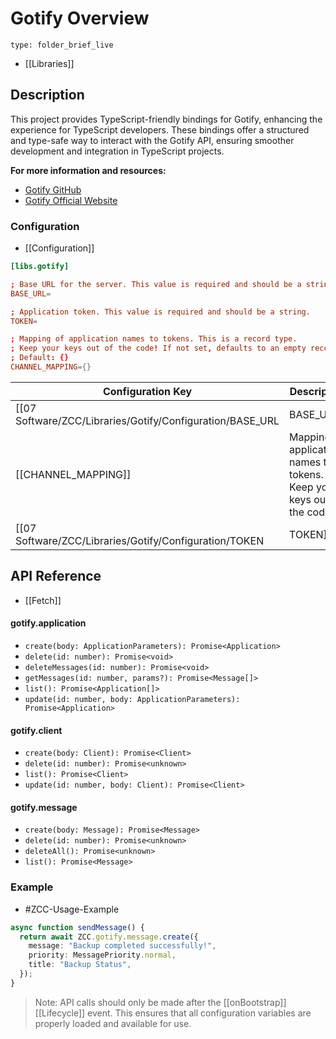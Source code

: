# Gotify Overview
 
```ccard
type: folder_brief_live
```

- [[Libraries]]
## Description

This project provides TypeScript-friendly bindings for Gotify, enhancing the experience for TypeScript developers. These bindings offer a structured and type-safe way to interact with the Gotify API, ensuring smoother development and integration in TypeScript projects.

**For more information and resources:**
- [Gotify GitHub](https://github.com/gotify)
- [Gotify Official Website](https://gotify.net/)
### Configuration

- [[Configuration]]

```rc
[libs.gotify]

; Base URL for the server. This value is required and should be a string.
BASE_URL=

; Application token. This value is required and should be a string.
TOKEN=

; Mapping of application names to tokens. This is a record type. 
; Keep your keys out of the code! If not set, defaults to an empty record.
; Default: {}
CHANNEL_MAPPING={}
```

| Configuration Key | Description                                                       | Required | Type    | Default |
|-------------------|-------------------------------------------------------------------|----------|---------|---------|
| [[07 Software/ZCC/Libraries/Gotify/Configuration/BASE_URL|BASE_URL]]          | Base URL for server                                               | Yes      | string  | -       |
| [[CHANNEL_MAPPING]]   | Mapping of application names to tokens. Keep your keys out of the code! | No       | record  | {}      |
| [[07 Software/ZCC/Libraries/Gotify/Configuration/TOKEN|TOKEN]]             | Application token                                                 | Yes      | string  | -       |


## API Reference

- [[Fetch]]
#### gotify.application
- `create(body: ApplicationParameters): Promise<Application>`
- `delete(id: number): Promise<void>`
- `deleteMessages(id: number): Promise<void>`
- `getMessages(id: number, params?): Promise<Message[]>`
- `list(): Promise<Application[]>`
- `update(id: number, body: ApplicationParameters): Promise<Application>`

#### gotify.client
- `create(body: Client): Promise<Client>`
- `delete(id: number): Promise<unknown>`
- `list(): Promise<Client>`
- `update(id: number, body: Client): Promise<Client>`

#### gotify.message
- `create(body: Message): Promise<Message>`
- `delete(id: number): Promise<unknown>`
- `deleteAll(): Promise<unknown>`
- `list(): Promise<Message>`

### Example

- #ZCC-Usage-Example
```typescript
async function sendMessage() {
  return await ZCC.gotify.message.create({
    message: "Backup completed successfully!",
    priority: MessagePriority.normal,
    title: "Backup Status",
  });
}
```
>   Note: API calls should only be made after the [[onBootstrap]] [[Lifecycle]] event. This ensures that all configuration variables are properly loaded and available for use.